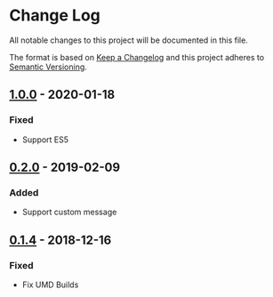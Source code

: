 # Change Log
All notable changes to this project will be documented in this file.

The format is based on [Keep a Changelog](http://keepachangelog.com/)
and this project adheres to [Semantic Versioning](http://semver.org/).

## [1.0.0] - 2020-01-18
### Fixed
- Support ES5

## [0.2.0] - 2019-02-09
### Added
- Support custom message

## [0.1.4] - 2018-12-16
### Fixed
- Fix UMD Builds

[Unreleased]: https://github.com/black-trooper/validatorjs-riot/compare/v1.0.0...HEAD
[1.0.0]: https://github.com/black-trooper/validatorjs-riot/compare/v0.2.0...v1.0.0
[0.2.0]: https://github.com/black-trooper/validatorjs-riot/compare/v0.1.4...v0.2.0
[0.1.4]: https://github.com/black-trooper/validatorjs-riot/compare/v0.1.3...v0.1.4
